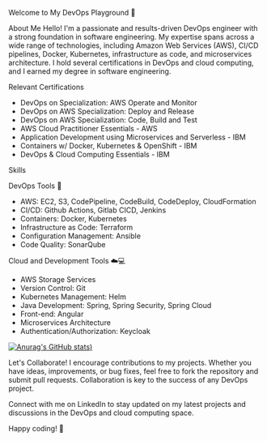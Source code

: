Welcome to My DevOps Playground 🚀

About Me
Hello! I'm a passionate and results-driven DevOps engineer with a strong foundation in software engineering. My expertise spans across a wide range of technologies, including Amazon Web Services (AWS), CI/CD pipelines, Docker, Kubernetes, infrastructure as code, and microservices architecture. I hold several certifications in DevOps and cloud computing, and I earned my degree in software engineering.

Relevant Certifications
* DevOps on Specialization: AWS Operate and Monitor
* DevOps on AWS Specialization: Deploy and Release
* DevOps on AWS Specialization: Code, Build and Test
* AWS Cloud Practitioner Essentials - AWS
* Application Development using Microservices and Serverless - IBM
* Containers w/ Docker, Kubernetes & OpenShift - IBM
* DevOps & Cloud Computing Essentials - IBM

Skills

DevOps Tools 🚀

* AWS: EC2, S3, CodePipeline, CodeBuild, CodeDeploy, CloudFormation
* CI/CD: Github Actions, Gitlab CICD, Jenkins
* Containers: Docker, Kubernetes
* Infrastructure as Code: Terraform
* Configuration Management: Ansible
* Code Quality: SonarQube

Cloud and Development Tools ☁️💻

* AWS Storage Services
* Version Control: Git
* Kubernetes Management: Helm
* Java Development: Spring, Spring Security, Spring Cloud
* Front-end: Angular
* Microservices Architecture
* Authentication/Authorization: Keycloak

[![Anurag's GitHub stats](https://github-readme-stats.vercel.app/api?username=KhaledSaiidi&hide=issues&show_icons=true&theme=radical))](https://github.com/anuraghazra/github-readme-stats)

Let's Collaborate!
I encourage contributions to my projects. Whether you have ideas, improvements, or bug fixes, feel free to fork the repository and submit pull requests. Collaboration is key to the success of any DevOps project.

Connect with me on LinkedIn to stay updated on my latest projects and discussions in the DevOps and cloud computing space.

Happy coding! 🚀
